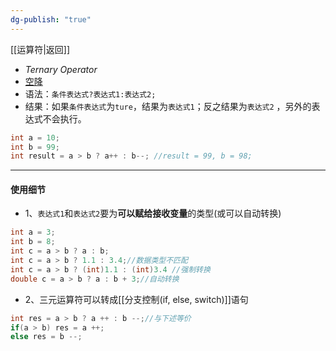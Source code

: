 ```yaml
---
dg-publish: "true"
---
```

[[运算符|返回]]

- $Ternary~Operator$
- [空降](https://www.bilibili.com/video/BV1fh411y7R8?t=0.0&p=78) 
- 语法：`条件表达式?表达式1:表达式2;` 
- 结果：如果`条件表达式`为`ture`，结果为`表达式1`；反之结果为`表达式2` ，另外的表达式不会执行。
```java
int a = 10;
int b = 99;
int result = a > b ? a++ : b--; //result = 99, b = 98;
```
---
#### 使用细节
- 1、`表达式1`和`表达式2`要为**可以赋给接收变量**的类型(或可以自动转换)
```java
int a = 3;
int b = 8;
int c = a > b ? a : b;
int c = a > b ? 1.1 : 3.4;//数据类型不匹配
int c = a > b ? (int)1.1 : (int)3.4 //强制转换
double c = a > b ? a : b + 3;//自动转换
```
- 2、三元运算符可以转成[[分支控制(if, else, switch)]]语句
```java
int res = a > b ? a ++ : b --;//与下述等价
if(a > b) res = a ++;
else res = b --;
```